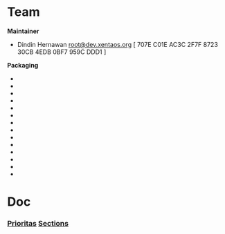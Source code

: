 # Team
**Maintainer**  
<!-- * Nama <E-Mail> -->
 *  Dindin Hernawan <root@dev.xentaos.org> [ 707E C01E AC3C 2F7F 8723  30CB 4EDB 0BF7 959C DDD1 ]


**Packaging**  
<!-- * Nama <E-Mail> -->
 *  
 *  
 *  
 *  
 *  
 *  
 *  
 *  
 *  
 *  
 *  
 *  
 *  
 *  
<!-- https://github.com/esc/reprepro/blob/master/docs/short-howto -->
# Doc
### [Prioritas](doc/prioritas.md) [Sections](doc/sections.md)
